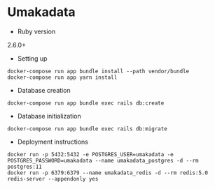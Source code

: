 # Umakadata

* Ruby version

2.6.0+

* Setting up

```
docker-compose run app bundle install --path vendor/bundle
docker-compose run app yarn install
```

* Database creation

```
docker-compose run app bundle exec rails db:create
```

* Database initialization

```
docker-compose run app bundle exec rails db:migrate
```

* Deployment instructions

```
docker run -p 5432:5432 -e POSTGRES_USER=umakadata -e POSTGRES_PASSWORD=umakadata --name umakadata_postgres -d --rm postgres:11
docker run -p 6379:6379 --name umakadata_redis -d --rm redis:5.0 redis-server --appendonly yes
```

